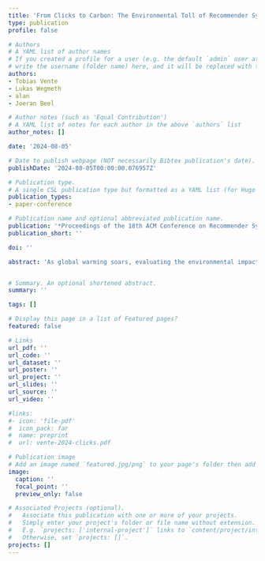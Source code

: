 ```yaml
---
title: 'From Clicks to Carbon: The Environmental Toll of Recommender Systems'
type: publication
profile: false

# Authors
# A YAML list of author names
# If you created a profile for a user (e.g. the default `admin` user at `content/authors/admin/`), 
# write the username (folder name) here, and it will be replaced with their full name and linked to their profile.
authors:
- Tobias Vente
- Lukas Wegmeth
- alan
- Joeran Beel

# Author notes (such as 'Equal Contribution')
# A YAML list of notes for each author in the above `authors` list
author_notes: []

date: '2024-08-05'

# Date to publish webpage (NOT necessarily Bibtex publication's date).
publishDate: '2024-08-05T00:00:00.076957Z'

# Publication type.
# A single CSL publication type but formatted as a YAML list (for Hugo requirements).
publication_types:
- paper-conference

# Publication name and optional abbreviated publication name.
publication: '*Proceedings of the 18th ACM Conference on Recommender Systems*'
publication_short: ''

doi: ''

abstract: 'As global warming soars, evaluating the environmental impact of research is more critical now than ever before. However, we find that few to no recommender systems research papers document their impact on the environment. Consequently, in this paper, we conduct a comprehensive analysis of the environmental impact of recommender system research papers by reproducing a characteristic recommender systems experimental pipeline. We focus on estimating the carbon footprint of recommender systems research papers, highlighting the evolution of the environmental impact of recommender systems research experiments over time. We evaluated all 79 full papers from the ACM RecSys 2013 and 2023 conferences to analyze representative experimental pipelines for papers utilizing traditional, so-called good old-fashioned AI algorithms and deep learning algorithms, respectively. We reproduced these representative experimental pipelines, measured electricity consumption using a hardware energy meter, and converted the measured energy consumption into CO2 equivalents to estimate the environmental impact. Our results show that a recommender systems research paper utilizing deep learning algorithms emits approximately 42 times more CO2 equivalents than a paper utilizing traditional algorithms. Furthermore, such a paper produces, on average, 3,297 kilograms of CO2 equivalents, which is more than one person produces by flying from New York City to Melbourne, or the amount one tree sequesters in 300 years.'


# Summary. An optional shortened abstract.
summary: ''

tags: []

# Display this page in a list of Featured pages?
featured: false

# Links
url_pdf: ''
url_code: ''
url_dataset: ''
url_poster: ''
url_project: ''
url_slides: ''
url_source: ''
url_video: ''

#links:
#- icon: 'file-pdf'
#  icon_pack: far
#  name: preprint
#  url: vente-2024-clicks.pdf

# Publication image
# Add an image named `featured.jpg/png` to your page's folder then add a caption below.
image:
  caption: ''
  focal_point: ''
  preview_only: false

# Associated Projects (optional).
#   Associate this publication with one or more of your projects.
#   Simply enter your project's folder or file name without extension.
#   E.g. `projects: ['internal-project']` links to `content/project/internal-project/index.md`.
#   Otherwise, set `projects: []`.
projects: []
---
```


